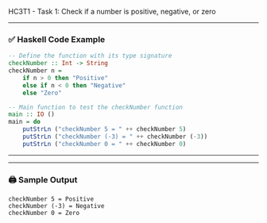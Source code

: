 HC3T1 - Task 1: Check if a number is positive, negative, or zero


---

### ✅ **Haskell Code Example**

```haskell
-- Define the function with its type signature
checkNumber :: Int -> String
checkNumber n = 
    if n > 0 then "Positive"
    else if n < 0 then "Negative"
    else "Zero"

-- Main function to test the checkNumber function
main :: IO ()
main = do
    putStrLn ("checkNumber 5 = " ++ checkNumber 5)
    putStrLn ("checkNumber (-3) = " ++ checkNumber (-3))
    putStrLn ("checkNumber 0 = " ++ checkNumber 0)
```

---



---

### 🖨️ Sample Output

```
checkNumber 5 = Positive
checkNumber (-3) = Negative
checkNumber 0 = Zero
```


